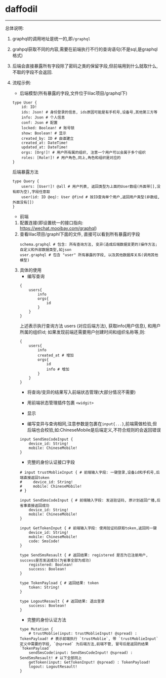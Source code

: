# daffodil
---
总体说明:
1. graphql的调用地址是统一的,即`/graphql`
2. grahpql获取不同的内容,需要在前端执行不行的查询语句(不是sql,是graphql格式)
3. 后端会直接暴露所有字段除了密码之类的保留字段,但前端用到什么就取什么,不取的字段不会返回.
4. 流程示例:
    * 后端模型(所有暴露的字段,文件位于lilac项目/graphql下)
    ```
    type User {
        id: ID!
        ids: Json! # 身份登录的信息, ids原因可能是有手机号,设备号,其他第三方等
        info: Json # 个人信息
        conf: Json # 配置
        locked: Boolean! # 账号锁
        show: Boolean! # 显示
        created_by: ID # 由谁建立
        created_at: DateTime!
        updated_at: DateTime!
        orgs: [Org!]! # 用户所有属的组织, 注意一个用户可以会属于多个组织
        roles: [Role!]! # 用户角色,同上,角色和组织是对应的
    }
    ```

    后端暴露方法
    ```
    type Query {
        users: [User!]! @all # 用户列表, 返回类型为上面的User数组(外面带[],没有即为空),字段任意取
        user(id: ID @eq): User @find # 按ID查询单个用户,返回用户类型(非数组,外面没有[])
    }
    ```

    * 前端
    1. 配置连接(即设置统一的接口指向: https://wechat.mooibay.com/graphql)
    2. 查看lilac项目/graphl下面的文件, 直接可以看到所有暴露的字段
        ```
        schema.graphql # 包含: 所有查询方法, 变异(造成后端数据变更的)操作方法; 自定义和外部数据类型,如json
        user.graphql # 包含 "user" 所有暴露的字段, 以及其他数据库关系(调用其他模型)
        ```
    3. 具体的使用
        * 编写查询
        ```
        {
            users{
                info
                orgs{
                    id
                }
            }
        }
        ```
        上述表示执行查询方法 users (对应后端方法), 获取info(用户信息), 和用户所属的组织id; 如果发现前端还需要用户创建时间和组织名称等,则:
        ```
        {
            users{
                info
                created_at # 增加
                orgs{
                    id
                    info # 增加
                }
            }
        }
        ```
        * 将查询/变异的结果写入前端状态管理(大部分情况不需要)
        * 用前端状态管理插件包裹 `<widgit>`
        * 显示

        * 编写变异与查询相同,注意参数是包裹在`input{...}`,前端需做检验,但后端也会校验,如:ChineseMobile是后端定义,不符合规则的会返回错误
        ```
        input SendSmsCodeInput {
            device_id: String!
            mobile: ChineseMobile! 
        }
        ```
        * 完整的身份认证接口字段
        ```
        # input trustMoblieInput { # 前端输入字段: 一键登录,设备id和手机号,后端直接返回token
        #     device_id: String!
        #     mobile: ChineseMobile!
        # }

        input SendSmsCodeInput { # 前端输入字段: 发送验证码, 原计划返回广播,后省事直接返回成功
            device_id: String!
            mobile: ChineseMobile!
        }

        input GetTokenInput { # 前端输入字段: 使用验证码获取token,返回同一键
            device_id: String!
            mobile: ChineseMobile!
            code: SmsCode!
        }

        type SendSmsResault { # 返回结果: registered 是否为已注册用户, success是否发送成功(为省事全部为成功)
            registered: Boolean!
            success: Boolean!
        }

        type TokenPayload { # 返回结果: token 
            token: String!
        }

        type LogoutResault { # 返回结果: 退出登录
            success: Boolean!
        }

        ```
        * 完整的身份认证方法
        ```
        type Mutation {
            # trustMoblie(input: trustMoblieInput! @spread) : TokenPayload! # 表示前端执行 `trustMoblie`, 带 `trustMoblieInput` 定义中需要的字段, `@spread` 为后端方法,前端不管, 冒号后是返回的结果 `TokenPayload`
            sendSmsCode(input: SendSmsCodeInput! @spread) : SendSmsResault! # 以下全部同上
            getToken(input: GetTokenInput! @spread) : TokenPayload!
            logout: LogoutResault!
        }
        ```

        